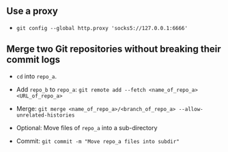 ## Use a proxy

* `git config --global http.proxy 'socks5://127.0.0.1:6666'`

## Merge two Git repositories without breaking their commit logs

* `cd` into `repo_a`.

* Add `repo_b` to `repo_a`: `git remote add --fetch <name_of_repo_a> <URL_of_repo_a>`

* Merge: `git merge <name_of_repo_a>/<branch_of_repo_a> --allow-unrelated-histories`

* Optional: Move files of `repo_a` into a sub-directory

* Commit: `git commit -m "Move repo_a files into subdir"`